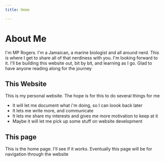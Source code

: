 ```yaml
---
title: Home

---
```

# About Me
  I'm MP Rogers. I'm a Jamaican, a marine biologist and all around nerd. This is where I get to share all of that nerdiness with you.
  I'm looking forward to it.
  I'll be building this website out, bit by bit, and learning as I go. Glad to have anyone reading along for the journey

## This Website
  This is my personal website. The hope is for this to do several things for me
 + It will let me document what i'm doing, so I can loook back later
 + It lets me write more, and communicate
 + It lets me share my interests and gives me more motivation to keep at it
 + Maybe it will let me pick up some stuff on website development

## This page
This is the home page. I'll see if it works.
Eventually this page will be for navigation through the website
